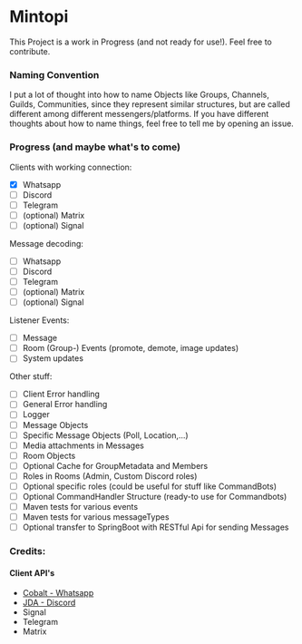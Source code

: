 # Mintopi

This Project is a work in Progress (and not ready for use!). Feel free to contribute.

### Naming Convention
I put a lot of thought into how to name Objects like Groups, Channels, Guilds, Communities, since they represent similar structures, but are called different among different messengers/platforms.
If you have different thoughts about how to name things, feel free to tell me by opening an issue.

### Progress (and maybe what's to come)
Clients with working connection:
- [x] Whatsapp
- [ ] Discord
- [ ] Telegram
- [ ] (optional) Matrix
- [ ] (optional) Signal

Message decoding:
- [ ] Whatsapp
- [ ] Discord
- [ ] Telegram
- [ ] (optional) Matrix
- [ ] (optional) Signal

Listener Events:
- [ ] Message
- [ ] Room (Group-) Events (promote, demote, image updates)
- [ ] System updates

Other stuff:
- [ ] Client Error handling
- [ ] General Error handling
- [ ] Logger
- [ ] Message Objects
- [ ] Specific Message Objects (Poll, Location,...)
- [ ] Media attachments in Messages
- [ ] Room Objects
- [ ] Optional Cache for GroupMetadata and Members
- [ ] Roles in Rooms (Admin, Custom Discord roles)
- [ ] Optional specific roles (could be useful for stuff like CommandBots)
- [ ] Optional CommandHandler Structure (ready-to use for Commandbots)
- [ ] Maven tests for various events
- [ ] Maven tests for various messageTypes
- [ ] Optional transfer to SpringBoot with RESTful Api for sending Messages

### Credits:
#### Client API's
- [Cobalt - Whatsapp](https://github.com/Auties00/Cobalt)
- [JDA - Discord](https://github.com/discord-jda/JDA)
- Signal
- Telegram
- Matrix

